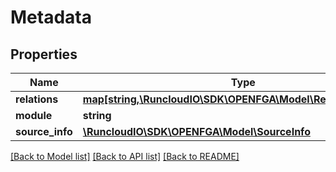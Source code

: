 # Metadata

## Properties
Name | Type | Description | Notes
------------ | ------------- | ------------- | -------------
**relations** | [**map[string,\RuncloudIO\SDK\OPENFGA\Model\RelationMetadata]**](RelationMetadata.md) |  | [optional] 
**module** | **string** |  | [optional] 
**source_info** | [**\RuncloudIO\SDK\OPENFGA\Model\SourceInfo**](SourceInfo.md) |  | [optional] 

[[Back to Model list]](../../README.md#documentation-for-models) [[Back to API list]](../../README.md#documentation-for-api-endpoints) [[Back to README]](../../README.md)

